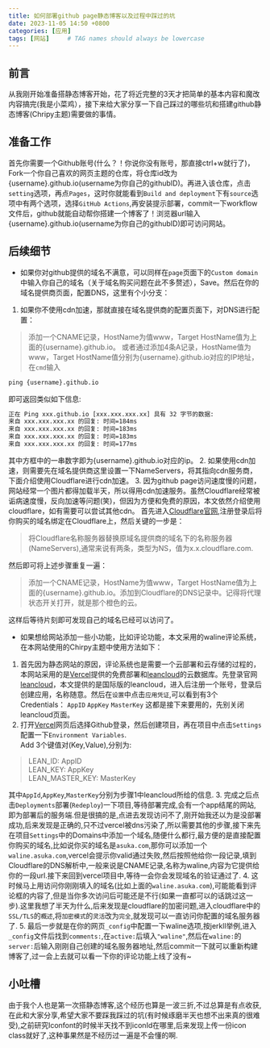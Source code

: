 ```yaml
---
title: 如何部署github page静态博客以及过程中踩过的坑
date: 2023-11-05 14:50 +0800
categories: [应用]
tags: [网站]     # TAG names should always be lowercase
---
```


## 前言
从我刚开始准备搭静态博客开始，花了将近完整的3天才把简单的基本内容和魔改内容搞完(我是小菜鸡），接下来给大家分享一下自己踩过的哪些坑和搭建github静态博客(Chripy主题)需要做的事情。

## 准备工作
首先你需要一个Github账号(什么？！你说你没有账号，那直接ctrl+w就行了)，Fork一个你自己喜欢的网页主题的仓库，将仓库id改为{username}.github.io(username为你自己的githubID)。再进入该仓库，点击`setting`选项，再点`Pages`，这时你就能看到`Build and deployment`下有`source`选项中有两个选项，选择`GitHub Actions`,再安装提示部署，commit一下workflow文件后，github就能自动帮你搭建一个博客了！浏览器url输入{username}.github.io(username为你自己的githubID)即可访问网站。

## 后续细节
- 如果你对github提供的域名不满意，可以同样在`page`页面下的`Custom domain`中输入你自己的域名（关于域名购买问题在此不多赘述），Save。然后在你的域名提供商页面，配置DNS，这里有个小分支：
1. 如果你不使用cdn加速，那就直接在域名提供商的配置页面下，对DNS进行配置：
> 添加一个CNAME记录，HostName为值www，Target HostName值为上面的{username}.github.io。
> 或者通过添加4条A记录，HostName值为www，Target HostName值分别为{username}.github.io对应的IP地址，在`cmd`输入
```cmd
ping {username}.github.io
```
即可返回类似如下信息:
```cmd
正在 Ping xxx.github.io [xxx.xxx.xxx.xx] 具有 32 字节的数据:
来自 xxx.xxx.xxx.xx 的回复: 时间=184ms
来自 xxx.xxx.xxx.xx 的回复: 时间=183ms
来自 xxx.xxx.xxx.xx 的回复: 时间=183ms
来自 xxx.xxx.xxx.xx 的回复: 时间=177ms
```
其中方框中的一串数字即为{username}.github.io对应的ip。
2. 如果使用cdn加速，则需要先在域名提供商这里设置一下NameServers，将其指向cdn服务商，下面介绍使用Cloudflare进行cdn加速。
3. 因为github page访问速度慢的问题，网站经常一个图片都得加载半天，所以得用cdn加速服务。虽然Cloudflare经常被诟病速度慢，反向加速等问题(笑)，但因为方便和免费的原因，本文依然介绍使用cloudflare，如有需要可以尝试其他cdn。
首先进入[Cloudflare官网](https://dash.cloudflare.com/),注册登录后将你购买的域名绑定在Cloudflare上，然后关键的一步是：
> 将Cloudflare名称服务器替换原域名提供商的域名下的名称服务器(NameServers),通常来说有两条，类型为NS，值为x.x.cloudflare.com.

然后即可将上述步骤重复一遍：
> 添加一个CNAME记录，HostName为值www，Target HostName值为上面的{username}.github.io。添加到Cloudflare的DNS记录中。记得将代理状态开关打开，就是那个橙色的云。

这样后等待片刻即可发现自己的域名已经可以访问了。
- 如果想给网站添加一些小功能，比如评论功能，本文采用的waline评论系统，在本网站使用的Chirpy主题中使用方法如下：
1. 首先因为静态网站的原因，评论系统也是需要一个云部署和云存储的过程的，本网站采用的是[Vercel](https://vercel.com/)提供的免费部署和[leancloud](https://console.leancloud.app/)的云数据库。先登录官网[leancloud](https://console.leancloud.app/)，本文提供的是国际版的leancloud，进入后注册一个账号，登录后创建应用，名称随意。然后在`设置`中点击`应用凭证`,可以看到有3个Credentials：
`AppID`
`AppKey`
`MasterKey`
这都是接下来要用的，先别关闭leancloud页面。
2. 打开[Vercel](https://vercel.com/)网页后选择Github登录，然后创建项目，再在项目中点击`Settings`配置一下`Environment Variables`.  
Add 3个键值对(Key,Value),分别为:
> LEAN_ID: AppID  
LEAN_KEY: AppKey  
LEAN_MASTER_KEY: MasterKey  

其中`AppId`,`AppKey`,`MasterKey`分别为步骤1中leancloud所给的信息.
3. 完成之后点击`Deployments`部署(`Redeploy`)一下项目,等待部署完成,会有一个app结尾的网站,即为部署后的服务端.但是很搞的是,点进去发现访问不了,刚开始我还以为是没部署成功,后来发现是正确的,只不过vercel被dns污染了,所以需要其他的步骤,接下来先在项目`Settings`中的Domains中添加一个域名,随便什么都行,最方便的是直接配置你购买的域名,比如说你买的域名是`asuka.com`,那你可以添加一个`waline.asuka.com`,vercel会提示你valid通过失败,然后按照他给你一段记录,填到Cloudflare的DNS解析中,一般来说是CNAME记录,名称为waline,内容为它提供给你的一段url.接下来回到vercel项目中,等待一会你会发现域名的验证通过了.
4. 这时候马上用访问你刚刚填入的域名(比如上面的`waline.asuka.com`),可能能看到评论框的内容了,但是当你多次访问后可能还是不行(如果一直都可以的话跳过这一步).这里我想了半天为什么,后来发现是cloudflare的加密问题,进入cloudflare中的`SSL/TLS`的`概述`,将`加密模式`的`灵活`改为`完全`,就发现可以一直访问你配置的域名服务器了.
5. 最后一步就是在你的网页`_config`中配置一下waline选项,按jerkll举例,进入`_config`文件后找到`comments:`,在`active:`后填入`"waline"`,然后在`waline:`的`server:`后输入刚刚自己创建的域名服务器地址,然后commit一下就可以重新构建博客了,过一会上去就可以看一下你的评论功能上线了没有~

## 小吐槽
由于我个人也是第一次搭静态博客,这个经历也算是一波三折,不过总算是有点收获,在此和大家分享,希望大家不要踩我踩过的坑(有时候琢磨半天也想不出来真的很难受),之前研究Iconfont的时候半天找不到iconId在哪里,后来发现上传一份icon class就好了,这种事果然是不经历过一遍是不会懂的啊.